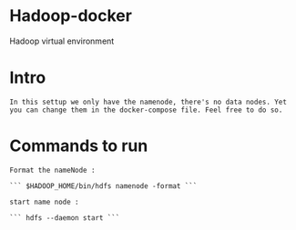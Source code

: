 # Hadoop-docker
Hadoop virtual environment 

# Intro

    In this settup we only have the namenode, there's no data nodes. Yet you can change them in the docker-compose file. Feel free to do so.

# Commands to run

    Format the nameNode : 

    ``` $HADOOP_HOME/bin/hdfs namenode -format ```

    start name node :

    ``` hdfs --daemon start ```

